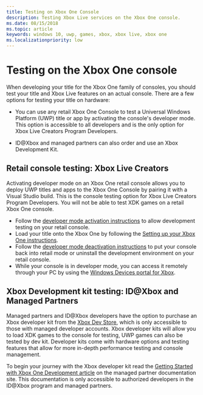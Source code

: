 ```yaml
---
title: Testing on Xbox One Console
description: Testing Xbox Live services on the Xbox One console.
ms.date: 08/15/2018
ms.topic: article
keywords: windows 10, uwp, games, xbox, xbox live, xbox one
ms.localizationpriority: low
---
```


# Testing on the Xbox One console

When developing your title for the Xbox One family of consoles, you should test your title and Xbox Live features on an actual console. There are a few options for testing your title on hardware:

* You can use any retail Xbox One Console to test a Universal Windows Platform (UWP) title or app by activating the console's developer mode. This option is accessible to all developers and is the only option for Xbox Live Creators Program Developers.

* ID@Xbox and managed partners can also order and use an Xbox Development Kit.

## Retail console testing: Xbox Live Creators

Activating developer mode on an Xbox One retail console allows you to deploy UWP titles and apps to the Xbox One Console by pairing it with a Visual Studio build. This is the console testing option for Xbox Live Creators Program Developers. You will not be able to test XDK games on a retail Xbox One console.

* Follow the [developer mode activation instructions](https://docs.microsoft.com/windows/uwp/xbox-apps/devkit-activation) to allow development testing on your retail console.  
* Load your title onto the Xbox One by following the [Setting up your Xbox One instructions](https://docs.microsoft.com/windows/uwp/xbox-apps/development-environment-setup#setting-up-your-xbox-one).  
* Follow the [developer mode deactivation instructions](https://docs.microsoft.com/en-us/windows/uwp/xbox-apps/devkit-deactivation.md) to put your console back into retail mode or uninstall the development environment on your retail console.  
* While your console is in developer mode, you can access it remotely through your PC by using the [Windows Devices portal for Xbox](https://docs.microsoft.com/windows/uwp/debug-test-perf/device-portal-xbox).  

## Xbox Development kit testing: ID@Xbox and Managed Partners

Managed partners and ID@Xbox developers have the option to purchase an Xbox developer kit from the [Xbox Dev Store](https://gamedevstore.partners.extranet.microsoft.com/), which is only accessible to those with managed developer accounts. Xbox developer kits will allow you to load XDK games to the console for testing, UWP games can also be tested by dev kit. Developer kits come with hardware options and testing features that allow for more in-depth performance testing and console management.

To begin your journey with the Xbox developer kit read the [Getting Started with Xbox One Development article](https://developer.microsoft.com/en-us/games/xbox/docs/xdk/atoc-getting-started) on the managed partner documentation site. This documentation is only accessible to authorized developers in the ID@Xbox program and managed partners.
